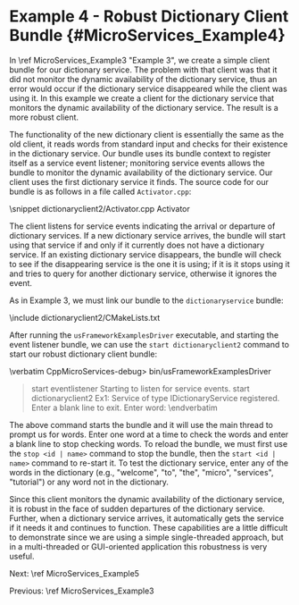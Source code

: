 Example 4 - Robust Dictionary Client Bundle   {#MicroServices_Example4}
===========================================

In \ref MicroServices_Example3 "Example 3", we create a simple client bundle
for our dictionary service. The problem with that client was that it did not
monitor the dynamic availability of the dictionary service, thus an error
would occur if the dictionary service disappeared while the client was using it.
In this example we create a client for the dictionary service that monitors
the dynamic availability of the dictionary service. The result is a more robust
client.

The functionality of the new dictionary client is essentially the same as the
old client, it reads words from standard input and checks for their existence
in the dictionary service. Our bundle uses its bundle context to register itself
as a service event listener; monitoring service events allows the bundle to
monitor the dynamic availability of the dictionary service. Our client uses the
first dictionary service it finds. The source code for our bundle is as follows
in a file called `Activator.cpp`:

\snippet dictionaryclient2/Activator.cpp Activator

The client listens for service events indicating the arrival or departure of
dictionary services. If a new dictionary service arrives, the bundle will start
using that service if and only if it currently does not have a dictionary service.
If an existing dictionary service disappears, the bundle will check to see if the
disappearing service is the one it is using; if it is it stops using it and tries
to query for another dictionary service, otherwise it ignores the event.

As in Example 3, we must link our bundle to the `dictionaryservice` bundle:

\include dictionaryclient2/CMakeLists.txt

After running the `usFrameworkExamplesDriver` executable, and starting the event
listener bundle, we can use the `start dictionaryclient2` command to start
our robust dictionary client bundle:

\verbatim
CppMicroServices-debug> bin/usFrameworkExamplesDriver
> start eventlistener
Starting to listen for service events.
> start dictionaryclient2
Ex1: Service of type IDictionaryService registered.
Enter a blank line to exit.
Enter word:
\endverbatim

The above command starts the bundle and it will use the main thread to
prompt us for words. Enter one word at a time to check the words and enter a
blank line to stop checking words. To reload the bundle, we must first use the
`stop <id | name>` command to stop the bundle, then the `start <id | name>` command to re-start it.
To test the dictionary service, enter any of the words in the dictionary
(e.g., "welcome", "to", "the", "micro", "services", "tutorial") or any word not
in the dictionary.

Since this client monitors the dynamic availability of the dictionary service,
it is robust in the face of sudden departures of the dictionary service.
Further, when a dictionary service arrives, it automatically gets the service if
it needs it and continues to function. These capabilities are a little difficult
to demonstrate since we are using a simple single-threaded approach, but in a
multi-threaded or GUI-oriented application this robustness is very useful.

Next: \ref MicroServices_Example5

Previous: \ref MicroServices_Example3
